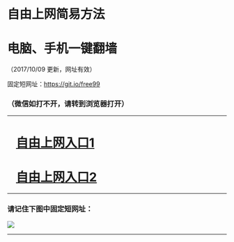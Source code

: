 ﻿# 自由上网简易方法

# 电脑、手机一键翻墙

（2017/10/09 更新，网址有效）

固定短网址：https://git.io/free99

### （微信如打不开，请转到浏览器打开）


***





# &nbsp;&nbsp; <a href="http://ft936925150.fwq-tz-1001.info/fwqtz01.html?t=10090012286 " target="_blank">自由上网入口1</a>
# &nbsp;&nbsp; <a href="http://ft3136520607.fwq-tz-1002.info/fwqtz02.html?t=100900129990 " target="_blank">自由上网入口2</a>
***

### 请记住下图中固定短网址：

<img src="https://s3-us-west-2.amazonaws.com/fwq-1001/yjfq-20170905okok.png" /> 


***

